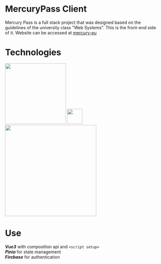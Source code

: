# MercuryPass Client
Mercury Pass is a full stack project that was designed based on the guidelines of the university class "Web Systems".
This is the front-end side of it.
Website can be accessed at [mercury-eu](https://mercury-eu.web.app)

# Technologies
<img src="https://upload.wikimedia.org/wikipedia/commons/thumb/9/95/Vue.js_Logo_2.svg/250px-Vue.js_Logo_2.svg.png" width="200">
<img src="https://pinia.vuejs.org/logo.svg" width="50">
<img src="https://firebase.google.com/static/images/brand-guidelines/logo-built_white.png" width="300">

# Use 
***Vue3*** with composition api and `<script setup>`  
***Pinia*** for state management  
***Firebase*** for authentication  

